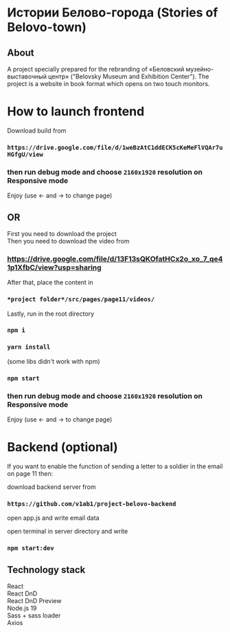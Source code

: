 # Истории Белово-города (Stories of Belovo-town)

## About

A project specially prepared for the rebranding of «Беловский музейно-выставочный центр» ("Belovsky Museum and Exhibition Center"). The project is a website in book format which opens on two touch monitors.

# How to launch frontend

Download build from 

### `https://drive.google.com/file/d/1weBzAtC1ddECK5cKeMeFlVQAr7uHGfgU/view`

### then run debug mode and choose `2160x1920` resolution on Responsive mode

Enjoy
(use ← and → to change page)

## OR

First you need to download the project<br>
Then you need to download the video from 
### https://drive.google.com/file/d/13F13sQKOfatHCx2o_xo_7_qe41p1XfbC/view?usp=sharing
After that, place the content in 
### `*project folder*/src/pages/page11/videos/`

Lastly, run in the root directory

### `npm i`

### `yarn install`
(some libs didn't work with npm)

### `npm start`

### then run debug mode and choose `2160x1920` resolution on Responsive mode

Enjoy
(use ← and → to change page)

# Backend (optional)

If you want to enable the function of sending a letter to a soldier in the email on page 11 then:

download backend server from
### `https://github.com/v1ab1/project-belovo-backend`

open app.js and write email data

open terminal in server directory and write

### `npm start:dev`


## Technology stack
React<br>
React DnD<br>
React DnD Preview<br>
Node.js 19<br>
Sass + sass loader<br>
Axios<br>
